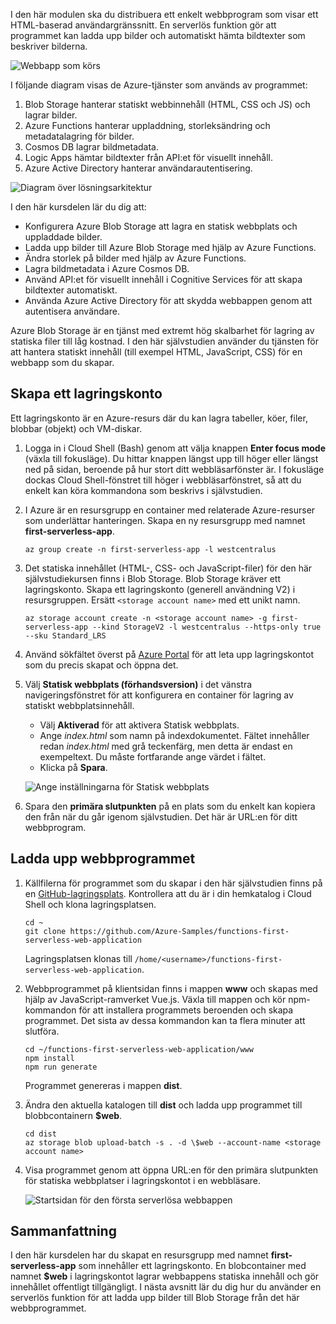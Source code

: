 I den här modulen ska du distribuera ett enkelt webbprogram som visar ett HTML-baserad användargränssnitt. En serverlös funktion gör att programmet kan ladda upp bilder och automatiskt hämta bildtexter som beskriver bilderna.

![Webbapp som körs](../images/0-app-screenshot-finished.png)

I följande diagram visas de Azure-tjänster som används av programmet:

1. Blob Storage hanterar statiskt webbinnehåll (HTML, CSS och JS) och lagrar bilder.
2. Azure Functions hanterar uppladdning, storleksändring och metadatalagring för bilder.
3. Cosmos DB lagrar bildmetadata.
4. Logic Apps hämtar bildtexter från API:et för visuellt innehåll.
5. Azure Active Directory hanterar användarautentisering.

![Diagram över lösningsarkitektur](../images/0-architecture.jpg)

I den här kursdelen lär du dig att:
- Konfigurera Azure Blob Storage att lagra en statisk webbplats och uppladdade bilder.
- Ladda upp bilder till Azure Blob Storage med hjälp av Azure Functions.
- Ändra storlek på bilder med hjälp av Azure Functions.
- Lagra bildmetadata i Azure Cosmos DB.
- Använd API:et för visuellt innehåll i Cognitive Services för att skapa bildtexter automatiskt.
- Använda Azure Active Directory för att skydda webbappen genom att autentisera användare.

Azure Blob Storage är en tjänst med extremt hög skalbarhet för lagring av statiska filer till låg kostnad. I den här självstudien använder du tjänsten för att hantera statiskt innehåll (till exempel HTML, JavaScript, CSS) för en webbapp som du skapar.

## <a name="create-a-storage-account"></a>Skapa ett lagringskonto

Ett lagringskonto är en Azure-resurs där du kan lagra tabeller, köer, filer, blobbar (objekt) och VM-diskar.

1. Logga in i Cloud Shell (Bash) genom att välja knappen **Enter focus mode** (växla till fokusläge). Du hittar knappen längst upp till höger eller längst ned på sidan, beroende på hur stort ditt webbläsarfönster är. I fokusläge dockas Cloud Shell-fönstret till höger i webbläsarfönstret, så att du enkelt kan köra kommandona som beskrivs i självstudien.

1. I Azure är en resursgrupp en container med relaterade Azure-resurser som underlättar hanteringen. Skapa en ny resursgrupp med namnet **first-serverless-app**.

    ```azurecli
    az group create -n first-serverless-app -l westcentralus
    ```

1. Det statiska innehållet (HTML-, CSS- och JavaScript-filer) för den här självstudiekursen finns i Blob Storage. Blob Storage kräver ett lagringskonto. Skapa ett lagringskonto (generell användning V2) i resursgruppen. Ersätt `<storage account name>` med ett unikt namn.

    ```azurecli
    az storage account create -n <storage account name> -g first-serverless-app --kind StorageV2 -l westcentralus --https-only true --sku Standard_LRS
    ```

1. Använd sökfältet överst på [Azure Portal](https://portal.azure.com?azure-portal=true) för att leta upp lagringskontot som du precis skapat och öppna det.

1. Välj **Statisk webbplats (förhandsversion)** i det vänstra navigeringsfönstret för att konfigurera en container för lagring av statiskt webbplatsinnehåll.
    - Välj **Aktiverad** för att aktivera Statisk webbplats.
    - Ange *index.html* som namn på indexdokumentet. Fältet innehåller redan *index.html* med grå teckenfärg, men detta är endast en exempeltext. Du måste fortfarande ange värdet i fältet.
    - Klicka på **Spara**.
    
    ![Ange inställningarna för Statisk webbplats](../images/1-storage-static-website.png)

1. Spara den **primära slutpunkten** på en plats som du enkelt kan kopiera den från när du går igenom självstudien. Det här är URL:en för ditt webbprogram.

## <a name="upload-the-web-application"></a>Ladda upp webbprogrammet

1. Källfilerna för programmet som du skapar i den här självstudien finns på en [GitHub-lagringsplats](https://github.com/Azure-Samples/functions-first-serverless-web-application). Kontrollera att du är i din hemkatalog i Cloud Shell och klona lagringsplatsen.

    ```azurecli
    cd ~
    git clone https://github.com/Azure-Samples/functions-first-serverless-web-application
    ```

    Lagringsplatsen klonas till `/home/<username>/functions-first-serverless-web-application`.

1. Webbprogrammet på klientsidan finns i mappen **www** och skapas med hjälp av JavaScript-ramverket Vue.js. Växla till mappen och kör npm-kommandon för att installera programmets beroenden och skapa programmet. Det sista av dessa kommandon kan ta flera minuter att slutföra.

    ```azurecli
    cd ~/functions-first-serverless-web-application/www
    npm install
    npm run generate
    ```

    Programmet genereras i mappen **dist**.

1. Ändra den aktuella katalogen till **dist** och ladda upp programmet till blobbcontainern **$web**.

    ```azurecli
    cd dist
    az storage blob upload-batch -s . -d \$web --account-name <storage account name>
    ```

1. Visa programmet genom att öppna URL:en för den primära slutpunkten för statiska webbplatser i lagringskontot i en webbläsare.

    ![Startsidan för den första serverlösa webbappen](../images/1-app-screenshot-new.png)


## <a name="summary"></a>Sammanfattning

I den här kursdelen har du skapat en resursgrupp med namnet **first-serverless-app** som innehåller ett lagringskonto. En blobcontainer med namnet **$web** i lagringskontot lagrar webbappens statiska innehåll och gör innehållet offentligt tillgängligt. I nästa avsnitt lär du dig hur du använder en serverlös funktion för att ladda upp bilder till Blob Storage från det här webbprogrammet.